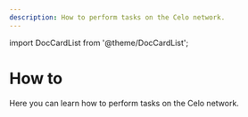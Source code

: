 ```yaml
---
description: How to perform tasks on the Celo network.
---
```


import DocCardList from '@theme/DocCardList';

# How to

Here you can learn how to perform tasks on the Celo network.

<DocCardList />